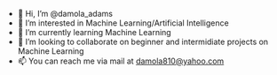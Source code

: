 - 👋 Hi, I’m @damola_adams
- 👀 I’m interested in Machine Learning/Artificial Intelligence
- 🌱 I’m currently learning Machine Learning
- 💞️ I’m looking to collaborate on beginner and intermidiate projects on Machine Learning
- 📫 You can reach me via mail at damola810@yahoo.com

<!---
dishydammy/dishydammy is a ✨ special ✨ repository because its `README.md` (this file) appears on your GitHub profile.
You can click the Preview link to take a look at your changes.
--->
